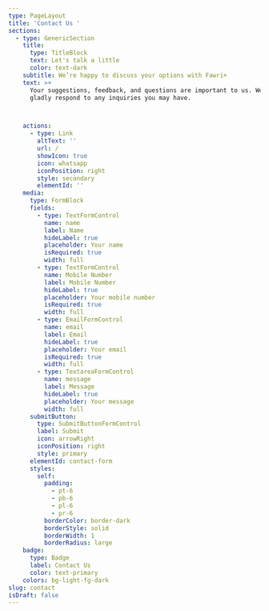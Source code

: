 ```yaml
---
type: PageLayout
title: 'Contact Us '
sections:
  - type: GenericSection
    title:
      type: TitleBlock
      text: Let's talk a little
      color: text-dark
    subtitle: We’re happy to discuss your options with Fawri+
    text: >+
      Your suggestions, feedback, and questions are important to us. We will
      gladly respond to any inquiries you may have.



    actions:
      - type: Link
        altText: ''
        url: /
        showIcon: true
        icon: whatsapp
        iconPosition: right
        style: secondary
        elementId: ''
    media:
      type: FormBlock
      fields:
        - type: TextFormControl
          name: name
          label: Name
          hideLabel: true
          placeholder: Your name
          isRequired: true
          width: full
        - type: TextFormControl
          name: Mobile Number
          label: Mobile Number
          hideLabel: true
          placeholder: Your mobile number
          isRequired: true
          width: full
        - type: EmailFormControl
          name: email
          label: Email
          hideLabel: true
          placeholder: Your email
          isRequired: true
          width: full
        - type: TextareaFormControl
          name: message
          label: Message
          hideLabel: true
          placeholder: Your message
          width: full
      submitButton:
        type: SubmitButtonFormControl
        label: Submit
        icon: arrowRight
        iconPosition: right
        style: primary
      elementId: contact-form
      styles:
        self:
          padding:
            - pt-6
            - pb-6
            - pl-6
            - pr-6
          borderColor: border-dark
          borderStyle: solid
          borderWidth: 1
          borderRadius: large
    badge:
      type: Badge
      label: Contact Us
      color: text-primary
    colors: bg-light-fg-dark
slug: contact
isDraft: false
---
```

